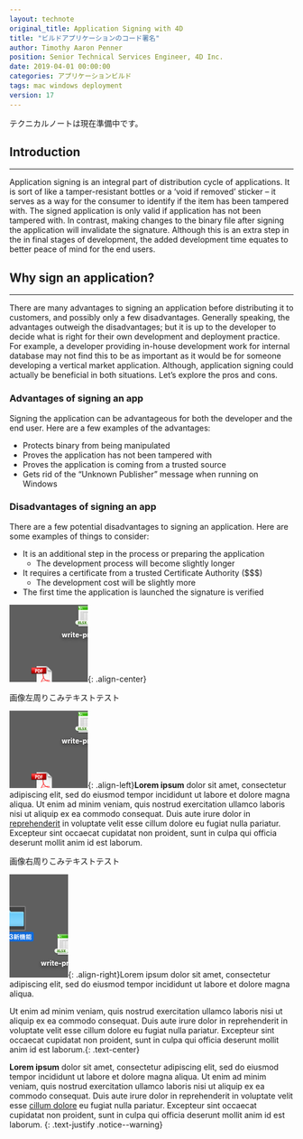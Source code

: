 ```yaml
---
layout: technote
original_title: Application Signing with 4D
title: "ビルドアプリケーションのコード署名"
author: Timothy Aaron Penner
position: Senior Technical Services Engineer, 4D Inc.
date: 2019-04-01 00:00:00
categories: アプリケーションビルド
tags: mac windows deployment
version: 17
---
```


テクニカルノートは現在準備中です。
<!--more-->

## Introduction
---
Application signing is an integral part of distribution cycle of applications. It is sort of like a tamper-resistant bottles or a ‘void if removed’ sticker – it serves as a way for the consumer to identify if the item has been tampered with. The signed application is only valid if application has not been tampered with. In contrast, making changes to the binary file after signing the application will invalidate the signature. Although this is an extra step in the in final stages of development, the added development time equates to better peace of mind for the end users.

## Why sign an application?
---
There are many advantages to signing an application before distributing it to customers, and possibly only a few disadvantages. Generally speaking, the advantages outweigh the disadvantages; but it is up to the developer to decide what is right for their own development and deployment practice. For example, a developer providing in-house development work for internal database may not find this to be as important as it would be for someone developing a vertical market application. Although, application signing could actually be beneficial in both situations. Let’s explore the pros and cons.

### Advantages of signing an app
Signing the application can be advantageous for both the developer and the end user. Here are a few examples of the advantages:
- Protects binary from being manipulated
- Proves the application has not been tampered with
- Proves the application is coming from a trusted source
- Gets rid of the “Unknown Publisher” message when running on Windows

### Disadvantages of signing an app
There are a few potential disadvantages to signing an application. Here are some examples of things to consider:
- It is an additional step in the process or preparing the application
  - The development process will become slightly longer
- It requires a certificate from a trusted Certificate Authority ($$$)
  - The development cost will be slightly more
- The first time the application is launched the signature is verified

![screenshot1](/images/AppSign-1.png){: .align-center}

画像左周りこみテキストテスト

![screenshot1](/images/AppSign-1.png){: .align-left}**Lorem ipsum** dolor sit amet, consectetur adipiscing elit, sed do eiusmod tempor incididunt ut labore et dolore magna aliqua. Ut enim ad minim veniam, quis nostrud exercitation ullamco laboris nisi ut aliquip ex ea commodo consequat. Duis aute irure dolor in [reprehenderit](#) in voluptate velit esse cillum dolore eu fugiat nulla pariatur. Excepteur sint occaecat cupidatat non proident, sunt in culpa qui officia deserunt mollit anim id est laborum.

画像右周りこみテキストテスト

![My helpful screenshot-2](/images/AppSign-2.png){: .align-right}Lorem ipsum dolor sit amet, consectetur adipiscing elit, sed do eiusmod tempor incididunt ut labore et dolore magna aliqua. 

Ut enim ad minim veniam, quis nostrud exercitation ullamco laboris nisi ut aliquip ex ea commodo consequat. Duis aute irure dolor in reprehenderit in voluptate velit esse cillum dolore eu fugiat nulla pariatur. Excepteur sint occaecat cupidatat non proident, sunt in culpa qui officia deserunt mollit anim id est laborum.{: .text-center}

**Lorem ipsum** dolor sit amet, consectetur adipiscing elit, sed do eiusmod tempor incididunt ut labore et dolore magna aliqua. Ut enim ad minim veniam, quis nostrud exercitation ullamco laboris nisi ut aliquip ex ea commodo consequat. Duis aute irure dolor in reprehenderit in voluptate velit esse [cillum dolore](#) eu fugiat nulla pariatur. Excepteur sint occaecat cupidatat non proident, sunt in culpa qui officia deserunt mollit anim id est laborum.
{: .text-justify .notice--warning}

